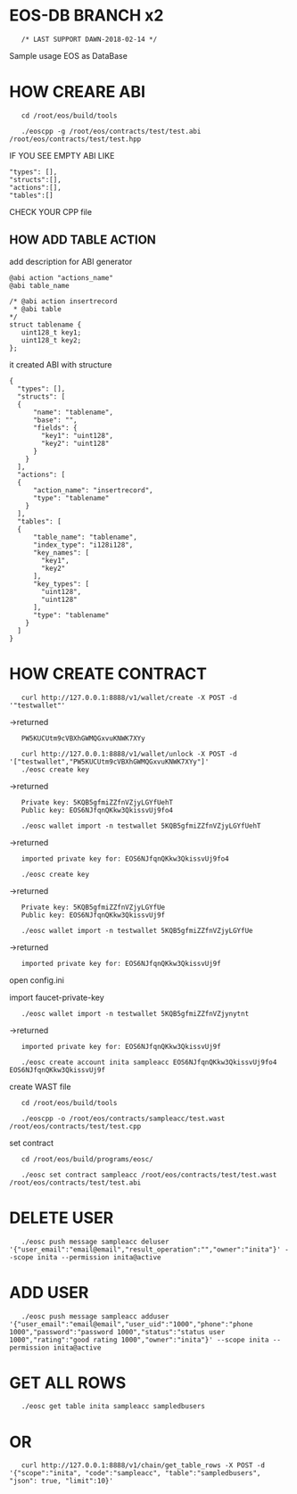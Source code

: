 # EOS-DB BRANCH x2  
       /* LAST SUPPORT DAWN-2018-02-14 */
Sample usage EOS as DataBase

# HOW CREARE ABI

       cd /root/eos/build/tools

       ./eoscpp -g /root/eos/contracts/test/test.abi /root/eos/contracts/test/test.hpp

IF YOU SEE EMPTY ABI LIKE

    "types": [],
    "structs":[],
    "actions":[],
    "tables":[]
  
  CHECK YOUR CPP file
  
## HOW ADD TABLE ACTION 

add description for ABI generator

    @abi action "actions_name"
    @abi table_name
    
    /* @abi action insertrecord
     * @abi table
    */
    struct tablename {
       uint128_t key1;
       uint128_t key2;
    };

it created ABI with structure
    
    {
      "types": [],
      "structs": [
      {
          "name": "tablename",
          "base": "",
          "fields": {
            "key1": "uint128",
            "key2": "uint128"
          }
        }
      ],
      "actions": [
      {
          "action_name": "insertrecord",
          "type": "tablename"
        }
      ],
      "tables": [
      {
          "table_name": "tablename",
          "index_type": "i128i128",
          "key_names": [
            "key1",
            "key2"
          ],
          "key_types": [
            "uint128",
            "uint128"
          ],
          "type": "tablename"
        }
      ]
    }

# HOW CREATE CONTRACT

       curl http://127.0.0.1:8888/v1/wallet/create -X POST -d '"testwallet"'
->returned

       PW5KUCUtm9cVBXhGWMQGxvuKNWK7XYy

       curl http://127.0.0.1:8888/v1/wallet/unlock -X POST -d '["testwallet","PW5KUCUtm9cVBXhGWMQGxvuKNWK7XYy"]'
       ./eosc create key

->returned

       Private key: 5KQB5gfmiZZfnVZjyLGYfUehT
       Public key: EOS6NJfqnQKkw3QkissvUj9fo4

       ./eosc wallet import -n testwallet 5KQB5gfmiZZfnVZjyLGYfUehT
->returned

       imported private key for: EOS6NJfqnQKkw3QkissvUj9fo4

       ./eosc create key

->returned

       Private key: 5KQB5gfmiZZfnVZjyLGYfUe
       Public key: EOS6NJfqnQKkw3QkissvUj9f

       ./eosc wallet import -n testwallet 5KQB5gfmiZZfnVZjyLGYfUe

->returned

       imported private key for: EOS6NJfqnQKkw3QkissvUj9f

open config.ini

import faucet-private-key

       ./eosc wallet import -n testwallet 5KQB5gfmiZZfnVZjynytnt

->returned

       imported private key for: EOS6NJfqnQKkw3QkissvUj9f

       ./eosc create account inita sampleacc EOS6NJfqnQKkw3QkissvUj9fo4 EOS6NJfqnQKkw3QkissvUj9f

create WAST file

       cd /root/eos/build/tools

       ./eoscpp -o /root/eos/contracts/sampleacc/test.wast /root/eos/contracts/test/test.cpp

set contract

       cd /root/eos/build/programs/eosc/

       ./eosc set contract sampleacc /root/eos/contracts/test/test.wast /root/eos/contracts/test/test.abi


# DELETE USER

       ./eosc push message sampleacc deluser '{"user_email":"email@email","result_operation":"","owner":"inita"}' --scope inita --permission inita@active


# ADD USER

       ./eosc push message sampleacc adduser '{"user_email":"email@email","user_uid":"1000","phone":"phone 1000","password":"password 1000","status":"status user 1000","rating":"good rating 1000","owner":"inita"}' --scope inita --permission inita@active

# GET ALL ROWS

       ./eosc get table inita sampleacc sampledbusers

# OR

       curl http://127.0.0.1:8888/v1/chain/get_table_rows -X POST -d '{"scope":"inita", "code":"sampleacc", "table":"sampledbusers", "json": true, "limit":10}'
